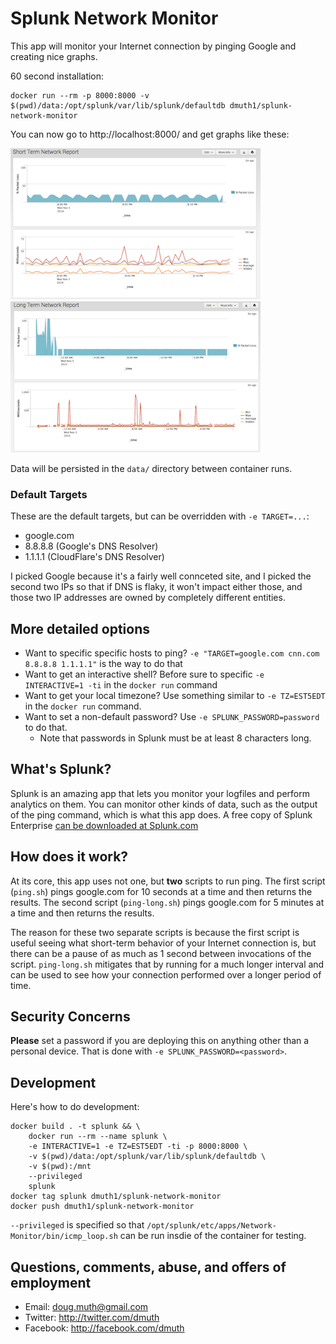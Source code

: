 # Splunk Network Monitor

This app will monitor your Internet connection by pinging Google and creating nice graphs.

60 second installation:

```
docker run --rm -p 8000:8000 -v $(pwd)/data:/opt/splunk/var/lib/splunk/defaultdb dmuth1/splunk-network-monitor
```

You can now go to http://localhost:8000/ and get graphs like these:


<img src="./img/short-term-network-report.png" width="400" /> <img src="./img/long-term-network-report.png" width="400" />


Data will be persisted in the `data/` directory between container runs.

### Default Targets

These are the default targets, but can be overridden with `-e TARGET=...`: 

- google.com
- 8.8.8.8 (Google's DNS Resolver)
- 1.1.1.1 (CloudFlare's DNS Resolver)

I picked Google because it's a fairly well connceted site, and I picked the second two IPs so that if 
DNS is flaky, it won't impact either those, and those two IP addresses are owned by completely different entities.


## More detailed options

- Want to specific specific hosts to ping? `-e "TARGET=google.com cnn.com 8.8.8.8 1.1.1.1"` is the way to do that
- Want to get an interactive shell? Before sure to specific `-e INTERACTIVE=1 -ti` in the `docker run` command
- Want to get your local timezone? Use something similar to `-e TZ=EST5EDT` in the `docker run` command.
- Want to set a non-default password? Use `-e SPLUNK_PASSWORD=password` to do that.
   - Note that passwords in Splunk must be at least 8 characters long.


## What's Splunk?

Splunk is an amazing app that lets you monitor your logfiles and perform analytics on them.  You can monitor other kinds of data, such as the output of the ping command, which is what this app does.  A free copy of Splunk Enterprise [can be downloaded at Splunk.com](http://www.splunk.com/)


## How does it work?

At its core, this app uses not one, but **two** scripts to run ping.  The first script (`ping.sh`) pings google.com for 10 seconds at a time and then returns the results.  The second script (`ping-long.sh`) pings google.com for 5 minutes at a time and then returns the results.  

The reason for these two separate scripts is because the first script is useful seeing what short-term behavior of your Internet connection is, but there can be a pause of as much as 1 second between invocations of the script.  `ping-long.sh` mitigates that by running for a much longer interval and can be used to see how your connection performed over a longer period of time.


## Security Concerns

**Please** set a password if you are deploying this on anything other than a personal device.
That is done with `-e SPLUNK_PASSWORD=<password>`.


## Development

Here's how to do development:

```
docker build . -t splunk && \
	docker run --rm --name splunk \
	-e INTERACTIVE=1 -e TZ=EST5EDT -ti -p 8000:8000 \
	-v $(pwd)/data:/opt/splunk/var/lib/splunk/defaultdb \
	-v $(pwd):/mnt
	--privileged
	splunk
docker tag splunk dmuth1/splunk-network-monitor
docker push dmuth1/splunk-network-monitor
```

`--privileged` is specified so that `/opt/splunk/etc/apps/Network-Monitor/bin/icmp_loop.sh` can
be run insdie of the container for testing.


## Questions, comments, abuse, and offers of employment

- Email: doug.muth@gmail.com
- Twitter: http://twitter.com/dmuth
- Facebook: http://facebook.com/dmuth


